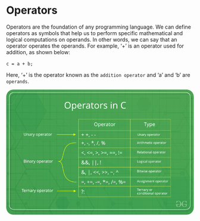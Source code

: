 # **Operators**

Operators are the foundation of any programming language. We can define operators as symbols that help us to perform specific mathematical and logical computations on operands. In other words, we can say that an operator operates the operands. For example, ‘+’ is an operator used for addition, as shown below:  
```
c = a + b;
```
Here, ‘+’ is the operator known as the `addition operator` and ‘a’ and ‘b’ are `operands`.

![Operators](../img-source/Operators-In-C.png)